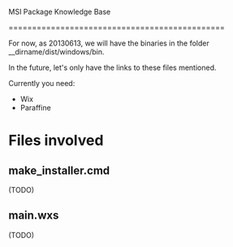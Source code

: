 MSI Package Knowledge Base

==============================================

For now, as 20130613, we will have the binaries in the folder __dirname/dist/windows/bin.

In the future, let's only have the links to these files mentioned.

Currently you need:

* Wix
* Paraffine


# Files involved

## make_installer.cmd

(TODO)

## main.wxs

(TODO)
